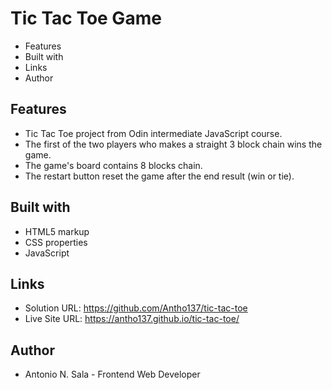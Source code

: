 # Tic Tac Toe Game

- Features
- Built with
- Links
- Author

## Features

- Tic Tac Toe project from Odin intermediate JavaScript course.
- The first of the two players who makes a straight 3 block chain wins the game.
- The game's board contains 8 blocks chain.
- The restart button reset the game after the end result (win or tie).

## Built with

- HTML5 markup 
- CSS properties
- JavaScript

## Links

- Solution URL: https://github.com/Antho137/tic-tac-toe
- Live Site URL: https://antho137.github.io/tic-tac-toe/

## Author

- Antonio N. Sala - Frontend Web Developer